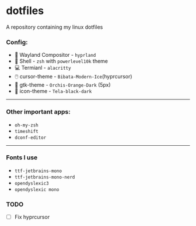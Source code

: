 # dotfiles
A repository containing my linux dotfiles

### Config:
- 🎨 Wayland Compositor - `hyprland`
- 🐚 Shell - `zsh` with `powerlevel10k` theme
- 💻 Termianl - `alacritty`
- 🖱️ cursor-theme - `Bibata-Modern-Ice`(hyprcursor)
- 📂 gtk-theme - `Orchis-Orange-Dark` (5px)
- 🙂 icon-theme - `Tela-black-dark`

---

### Other important apps:
- `oh-my-zsh`
- `timeshift`
- `dconf-editor`

---

### Fonts I use
- `ttf-jetbrains-mono`
- `ttf-jetbrains-mono-nerd`
- `opendyslexic3`
- `opendyslexic mono`

### TODO
- [ ] Fix hyprcursor
